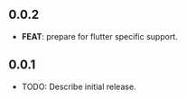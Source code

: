 ## 0.0.2

 - **FEAT**: prepare for flutter specific support.

## 0.0.1

* TODO: Describe initial release.
